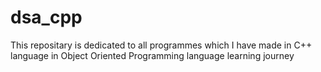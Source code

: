 # dsa_cpp
This repositary is dedicated to all programmes which I have made in C++ language in Object Oriented Programming  language learning journey
